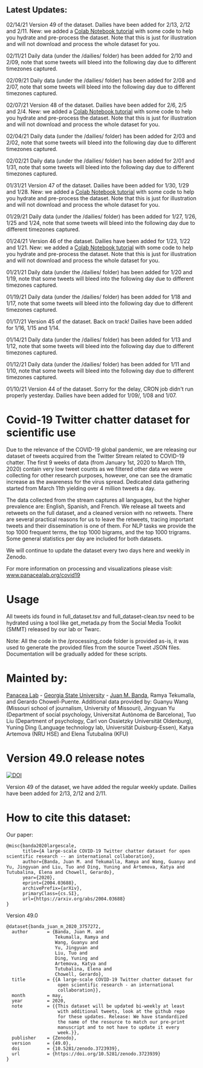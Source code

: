 ## Latest Updates:

02/14/21 Version 49 of the dataset. Dailies have been added for 2/13, 2/12 and 2/11. New: we added a [Colab Notebook tutorial](COVID_19_dataset_Tutorial.ipynb) with some code to help you hydrate and pre-process the dataset. Note that this is just for illustration and will not download and process the whole dataset for you.

02/11/21 Daily data (under the /dailies/ folder) has been added for 2/10 and 2/09, note that some tweets will bleed into the following day due to different timezones captured.

02/09/21 Daily data (under the /dailies/ folder) has been added for 2/08 and 2/07, note that some tweets will bleed into the following day due to different timezones captured.

02/07/21 Version 48 of the dataset. Dailies have been added for 2/6, 2/5 and 2/4. New: we added a [Colab Notebook tutorial](COVID_19_dataset_Tutorial.ipynb) with some code to help you hydrate and pre-process the dataset. Note that this is just for illustration and will not download and process the whole dataset for you.

02/04/21 Daily data (under the /dailies/ folder) has been added for 2/03 and 2/02, note that some tweets will bleed into the following day due to different timezones captured.

02/02/21 Daily data (under the /dailies/ folder) has been added for 2/01 and 1/31, note that some tweets will bleed into the following day due to different timezones captured.

01/31/21 Version 47 of the dataset. Dailies have been added for 1/30, 1/29 and 1/28. New: we added a [Colab Notebook tutorial](COVID_19_dataset_Tutorial.ipynb) with some code to help you hydrate and pre-process the dataset. Note that this is just for illustration and will not download and process the whole dataset for you.

01/29/21 Daily data (under the /dailies/ folder) has been added for 1/27, 1/26, 1/25 and 1/24, note that some tweets will bleed into the following day due to different timezones captured.

01/24/21 Version 46 of the dataset. Dailies have been added for 1/23, 1/22 and 1/21. New: we added a [Colab Notebook tutorial](COVID_19_dataset_Tutorial.ipynb) with some code to help you hydrate and pre-process the dataset. Note that this is just for illustration and will not download and process the whole dataset for you.

01/21/21 Daily data (under the /dailies/ folder) has been added for 1/20 and 1/19, note that some tweets will bleed into the following day due to different timezones captured.

01/19/21 Daily data (under the /dailies/ folder) has been added for 1/18 and 1/17, note that some tweets will bleed into the following day due to different timezones captured.

01/17/21 Version 45 of the dataset. Back on track! Dailies have been added for 1/16, 1/15 and 1/14.

01/14/21 Daily data (under the /dailies/ folder) has been added for 1/13 and 1/12, note that some tweets will bleed into the following day due to different timezones captured.

01/12/21 Daily data (under the /dailies/ folder) has been added for 1/11 and 1/10, note that some tweets will bleed into the following day due to different timezones captured.

01/10/21 Version 44 of the dataset. Sorry for the delay, CRON job didn't run properly yesterday. Dailies have been added for 1/09/, 1/08 and 1/07.


# Covid-19 Twitter chatter dataset for scientific use

Due to the relevance of the COVID-19 global pandemic, we are releasing our dataset of tweets acquired from the Twitter Stream related to COVID-19 chatter. The first 9 weeks of data (from January 1st, 2020 to March 11th, 2020) contain very low tweet counts as we filtered other data we were collecting for other research purposes, however, one can see the dramatic increase as the awareness for the virus spread. Dedicated data gathering started from March 11th yielding over 4 million tweets a day.

The data collected from the stream captures all languages, but the higher prevalence are:  English, Spanish, and French. We release all tweets and retweets on the full dataset, and a cleaned version with no retweets. There are several practical reasons for us to leave the retweets, tracing important tweets and their dissemination is one of them. For NLP tasks we provide the top 1000 frequent terms, the top 1000 bigrams, and the top 1000 trigrams. Some general statistics per day are included for both datasets.

We will continue to update the dataset every two days here and weekly in Zenodo. 

For more information on processing and visualizations please visit: www.panacealab.org/covid19

# Usage 

All tweets ids found in full_dataset.tsv and full_dataset-clean.tsv need to be hydrated using a tool like get_metada.py from the Social Media Toolkit (SMMT) released by our lab or Twarc. 

Note: All the code in the /processing_code folder is provided as-is, it was used to generate the provided files from the source Tweet JSON files. Documentation will be gradually added for these scripts. 

# Mainted by:

[Panacea Lab](www.panacealab.org) - [Georgia State University](www.gsu.edu) - [Juan M. Banda](www.jmbanda.com), Ramya Tekumalla, and Gerardo Chowell-Puente.
Additional data provided by: Guanyu Wang (Missouri school of journalism, University of Missouri), Jingyuan Yu (Department of social psychology, Universitat Autònoma de Barcelona), Tuo Liu (Department of psychology, Carl von Ossietzky Universität Oldenburg), Yuning Ding (Language technology lab, Universität Duisburg-Essen), Katya Artemova (NRU HSE) and Elena Tutubalina (KFU)

# Version 49.0 release notes

[![DOI](https://zenodo.org/badge/DOI/10.5281/zenodo.4540809.svg)](https://doi.org/10.5281/zenodo.4540809)

Version 49 of the dataset, we have added the regular weekly update. Dailies have been added for 2/13, 2/12 and 2/11.


# How to cite this dataset:

Our paper: 
```
@misc{banda2020largescale,
      title={A large-scale COVID-19 Twitter chatter dataset for open scientific research -- an international collaboration}, 
      author={Banda, Juan M. and Tekumalla, Ramya and Wang, Guanyu and Yu, Jingyuan and Liu, Tuo and Ding, Yuning and Artemova, Katya and Tutubalinа, Elena and Chowell, Gerardo},
      year={2020},
      eprint={2004.03688},
      archivePrefix={arXiv},
      primaryClass={cs.SI},
      url={https://arxiv.org/abs/2004.03688}
}

```

Version 49.0

```
@dataset{banda_juan_m_2020_3757272,
  author       = {Banda, Juan M. and
                  Tekumalla, Ramya and
                  Wang, Guanyu and
                  Yu, Jingyuan and
                  Liu, Tuo and
                  Ding, Yuning and
                  Artemova, Katya and
                  Tutubalinа, Elena and
                  Chowell, Gerardo},
  title        = {{A large-scale COVID-19 Twitter chatter dataset for 
                   open scientific research - an international
                   collaboration}},
  month        = may,
  year         = 2020,
  note         = {{This dataset will be updated bi-weekly at least 
                   with additional tweets, look at the github repo
                   for these updates. Release: We have standardized
                   the name of the resource to match our pre-print
                   manuscript and to not have to update it every
                   week.}},
  publisher    = {Zenodo},
  version      = {49.0},
  doi          = {10.5281/zenodo.3723939},
  url          = {https://doi.org/10.5281/zenodo.3723939}
}

```
